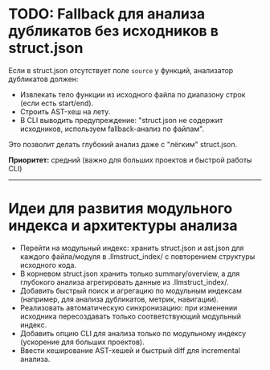 # TODO: Fallback для анализа дубликатов без исходников в struct.json

Если в struct.json отсутствует поле `source` у функций, анализатор дубликатов должен:
- Извлекать тело функции из исходного файла по диапазону строк (если есть start/end).
- Строить AST-хеш на лету.
- В CLI выводить предупреждение: "struct.json не содержит исходников, используем fallback-анализ по файлам".

Это позволит делать глубокий анализ даже с "лёгким" struct.json.

**Приоритет:** средний (важно для больших проектов и быстрой работы CLI)

---

# Идеи для развития модульного индекса и архитектуры анализа

- Перейти на модульный индекс: хранить struct.json и ast.json для каждого файла/модуля в .llmstruct_index/ с повторением структуры исходного кода.
- В корневом struct.json хранить только summary/overview, а для глубокого анализа агрегировать данные из .llmstruct_index/.
- Добавить быстрый поиск и агрегацию по модульным индексам (например, для анализа дубликатов, метрик, навигации).
- Реализовать автоматическую синхронизацию: при изменении исходника пересоздавать только соответствующий модульный индекс.
- Добавить опцию CLI для анализа только по модульному индексу (ускорение для больших проектов).
- Ввести кеширование AST-хешей и быстрый diff для incremental анализа. 